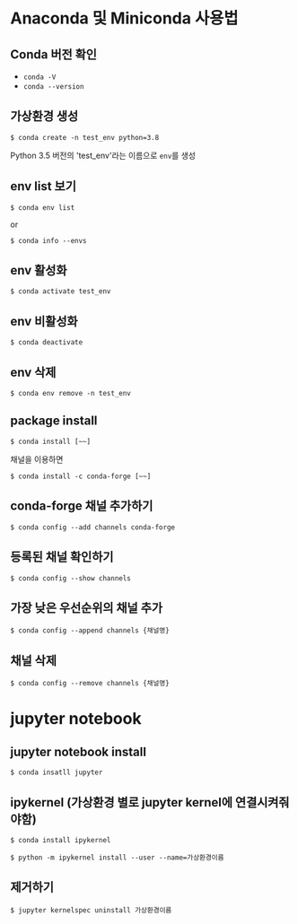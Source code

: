 # Anaconda 및 Miniconda 사용법
## Conda 버전 확인
- `conda -V`
- `conda --version`

## 가상환경 생성
```
$ conda create -n test_env python=3.8
```
Python 3.5 버전의 'test_env'라는 이름으로 `env`를 생성

## env list 보기
```
$ conda env list
```
or
```
$ conda info --envs
```

## env 활성화
```
$ conda activate test_env
```

## env 비활성화
```
$ conda deactivate
```

## env 삭제
```
$ conda env remove -n test_env
```

## package install
```
$ conda install [~~]
```
채널을 이용하면
```
$ conda install -c conda-forge [~~]
```

## conda-forge 채널 추가하기
```
$ conda config --add channels conda-forge
```


## 등록된 채널 확인하기
```
$ conda config --show channels
```

## 가장 낮은 우선순위의 채널 추가
```
$ conda config --append channels {채널명}
```

## 채널 삭제
```
$ conda config --remove channels {채널명}
```

# jupyter notebook
## jupyter notebook install
```
$ conda insatll jupyter
```

## ipykernel (가상환경 별로 jupyter kernel에 연결시켜줘야함)
```
$ conda install ipykernel
```
```
$ python -m ipykernel install --user --name=가상환경이름
```

## 제거하기
```
$ jupyter kernelspec uninstall 가상환경이름
```
